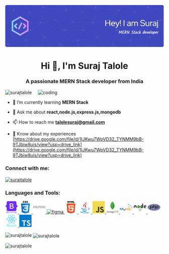 ![logo](https://github.com/Surajtalole/Surajtalole/blob/main/github-header-image.png)
<h1 align="center">Hi 👋, I'm Suraj Talole</h1>
<h3 align="center">A passionate MERN Stack developer from India</h3>
<img align="right" alt="coding" width="400" src="https://media1.giphy.com/media/v1.Y2lkPTc5MGI3NjExbG92OG55dm9xcWJxbDAxejJsdjVqYTBhdmczbmF1ZzRxNjkycXM5NCZlcD12MV9naWZzX3NlYXJjaCZjdD1n/bGgsc5mWoryfgKBx1u/giphy.webp"></img>

<p align="left"> <img src="https://komarev.com/ghpvc/?username=surajtalole&label=Profile%20views&color=0e75b6&style=flat" alt="surajtalole" /> </p>

- 🌱 I’m currently learning **MERN Stack**

- 💬 Ask me about **react,node.js,express.js,mongodb**

- 📫 How to reach me **talolesuraj@gmail.com**

- 📄 Know about my experiences [https://drive.google.com/file/d/1IJKwu7WpVD32_TYNMM9bB-9TJbiw8uis/view?usp=drive_link](https://drive.google.com/file/d/1IJKwu7WpVD32_TYNMM9bB-9TJbiw8uis/view?usp=drive_link)

<h3 align="left">Connect with me:</h3>
<p align="left">
<a href="https://linkedin.com/in/surajtalole" target="blank"><img align="center" src="https://raw.githubusercontent.com/rahuldkjain/github-profile-readme-generator/master/src/images/icons/Social/linked-in-alt.svg" alt="surajtalole" height="30" width="40" /></a>
</p>

<h3 align="left">Languages and Tools:</h3>
<p align="left"> <a href="https://getbootstrap.com" target="_blank" rel="noreferrer"> <img src="https://raw.githubusercontent.com/devicons/devicon/master/icons/bootstrap/bootstrap-plain-wordmark.svg" alt="bootstrap" width="40" height="40"/> </a> <a href="https://www.w3schools.com/css/" target="_blank" rel="noreferrer"> <img src="https://raw.githubusercontent.com/devicons/devicon/master/icons/css3/css3-original-wordmark.svg" alt="css3" width="40" height="40"/> </a> <a href="https://expressjs.com" target="_blank" rel="noreferrer"> <img src="https://raw.githubusercontent.com/devicons/devicon/master/icons/express/express-original-wordmark.svg" alt="express" width="40" height="40"/> </a> <a href="https://www.figma.com/" target="_blank" rel="noreferrer"> <img src="https://www.vectorlogo.zone/logos/figma/figma-icon.svg" alt="figma" width="40" height="40"/> </a> <a href="https://www.w3.org/html/" target="_blank" rel="noreferrer"> <img src="https://raw.githubusercontent.com/devicons/devicon/master/icons/html5/html5-original-wordmark.svg" alt="html5" width="40" height="40"/> </a> <a href="https://www.java.com" target="_blank" rel="noreferrer"> <img src="https://raw.githubusercontent.com/devicons/devicon/master/icons/java/java-original.svg" alt="java" width="40" height="40"/> </a> <a href="https://developer.mozilla.org/en-US/docs/Web/JavaScript" target="_blank" rel="noreferrer"> <img src="https://raw.githubusercontent.com/devicons/devicon/master/icons/javascript/javascript-original.svg" alt="javascript" width="40" height="40"/> </a> <a href="https://www.mongodb.com/" target="_blank" rel="noreferrer"> <img src="https://raw.githubusercontent.com/devicons/devicon/master/icons/mongodb/mongodb-original-wordmark.svg" alt="mongodb" width="40" height="40"/> </a> <a href="https://www.mysql.com/" target="_blank" rel="noreferrer"> <img src="https://raw.githubusercontent.com/devicons/devicon/master/icons/mysql/mysql-original-wordmark.svg" alt="mysql" width="40" height="40"/> </a> <a href="https://nodejs.org" target="_blank" rel="noreferrer"> <img src="https://raw.githubusercontent.com/devicons/devicon/master/icons/nodejs/nodejs-original-wordmark.svg" alt="nodejs" width="40" height="40"/> </a> <a href="https://www.php.net" target="_blank" rel="noreferrer"> <img src="https://raw.githubusercontent.com/devicons/devicon/master/icons/php/php-original.svg" alt="php" width="40" height="40"/> </a> <a href="https://reactjs.org/" target="_blank" rel="noreferrer"> <img src="https://raw.githubusercontent.com/devicons/devicon/master/icons/react/react-original-wordmark.svg" alt="react" width="40" height="40"/> </a> <a href="https://www.typescriptlang.org/" target="_blank" rel="noreferrer"> <img src="https://raw.githubusercontent.com/devicons/devicon/master/icons/typescript/typescript-original.svg" alt="typescript" width="40" height="40"/> </a> </p>

<p><img align="left" src="https://github-readme-stats.vercel.app/api/top-langs?username=surajtalole&show_icons=true&locale=en&layout=compact" alt="surajtalole" /></p>

<p>&nbsp;<img align="center" src="https://github-readme-stats.vercel.app/api?username=surajtalole&show_icons=true&locale=en" alt="surajtalole" /></p>

<p><img align="center" src="https://github-readme-streak-stats.herokuapp.com/?user=surajtalole&" alt="surajtalole" /></p>
